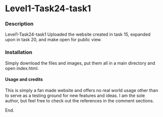 # Level1-Task24-task1

### Description
Level1-Task24-task1
Uploaded the website created in task 15, expanded upon in task 20, and make open for public view.

### Installation
Simply download the files and images, put them all in a main directory and open index.html.

#### Usage and credits
This is simply a fan made website and offers no real world usage other than to serve as a testing ground for new features and ideas.
I am the sole author, but feel free to check out the references in the comment sections.


End.

